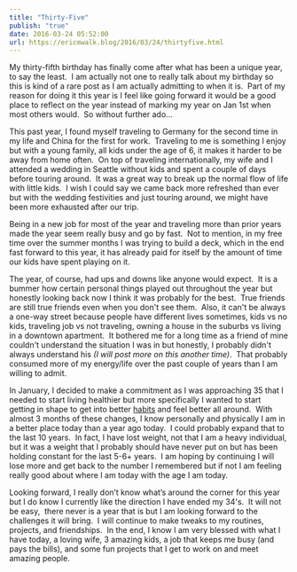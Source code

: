 ```yaml
---
title: "Thirty-Five"
publish: "true"
date: 2016-03-24 05:52:00
url: https://ericmwalk.blog/2016/03/24/thirtyfive.html
---
```


My thirty-fifth birthday has finally come after what has been a unique year, to say the least.  I am actually not one to really talk about my birthday so this is kind of a rare post as I am actually admitting to when it is.  Part of my reason for doing it this year is I feel like going forward it would be a good place to reflect on the year instead of marking my year on Jan 1st when most others would.  So without further ado...

This past year, I found myself traveling to Germany for the second time in my life and China for the first for work.  Traveling to me is something I enjoy but with a young family, all kids under the age of 6, it makes it harder to be away from home often.  On top of traveling internationally, my wife and I attended a wedding in Seattle without kids and spent a couple of days before touring around.  It was a great way to break up the normal flow of life with little kids.  I wish I could say we came back more refreshed than ever but with the wedding festivities and just touring around, we might have been more exhausted after our trip.

Being in a new job for most of the year and traveling more than prior years made the year seem really busy and go by fast.  Not to mention, in my free time over the summer months I was trying to build a deck, which in the end fast forward to this year, it has already paid for itself by the amount of time our kids have spent playing on it.

The year, of course, had ups and downs like anyone would expect.  It is a bummer how certain personal things played out throughout the year but honestly looking back now I think it was probably for the best.  True friends are still true friends even when you don't see them.  Also, it can't be always a one-way street because people have different lives sometimes, kids vs no kids, traveling job vs not traveling, owning a house in the suburbs vs living in a downtown apartment.  It bothered me for a long time as a friend of mine couldn't understand the situation I was in but honestly, I probably didn't always understand his <em>(I will post more on this another time)</em>.  That probably consumed more of my energy/life over the past couple of years than I am willing to admit.

In January, I decided to make a commitment as I was approaching 35 that I needed to start living healthier but more specifically I wanted to start getting in shape to get into better <a href="https://ericmwalk.blog/2016/02/19/power-of-the.html">habits</a> and feel better all around.  With almost 3 months of these changes, I know personally and physically I am in a better place today than a year ago today.  I could probably expand that to the last 10 years.  In fact, I have lost weight, not that I am a heavy individual, but it was a weight that I probably should have never put on but has been holding constant for the last 5-6+ years.  I am hoping by continuing I will lose more and get back to the number I remembered but if not I am feeling really good about where I am today with the age I am today.

Looking forward, I really don’t know what’s around the corner for this year but I do know I currently like the direction I have ended my 34's.  It will not be easy,  there never is a year that is but I am looking forward to the challenges it will bring.  I will continue to make tweaks to my routines, projects, and friendships.  In the end, I know I am very blessed with what I have today, a loving wife, 3 amazing kids, a job that keeps me busy (and pays the bills), and some fun projects that I get to work on and meet amazing people.